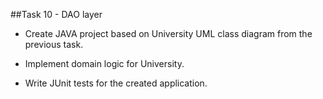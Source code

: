 ##Task 10 - DAO layer

- Create JAVA project based on University UML class diagram from the previous task.

- Implement domain logic for University.

- Write JUnit tests for the created application.


